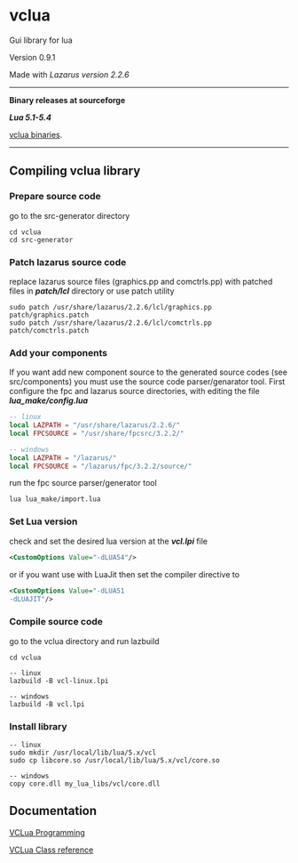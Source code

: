 


# vclua
Gui library for lua

Version 0.9.1

Made with *Lazarus version 2.2.6*
___

**Binary releases at sourceforge**

***Lua 5.1-5.4***

[vclua binaries](https://sourceforge.net/projects/vclua/files/vclua-v0.9.1/).

___
## Compiling vclua library
### Prepare source code

go to the src-generator directory

```
cd vclua
cd src-generator 
```
### Patch lazarus source code
replace lazarus source files (graphics.pp and comctrls.pp) with patched files in ***patch/lcl*** directory or use patch utility

```
sudo patch /usr/share/lazarus/2.2.6/lcl/graphics.pp patch/graphics.patch
sudo patch /usr/share/lazarus/2.2.6/lcl/comctrls.pp patch/comctrls.patch
```
### Add your components
If you want add new component source to the generated source codes (see src/components) you must use the source code parser/genarator tool. First configure the fpc and lazarus source directories, with editing the file ***lua_make/config.lua***

```lua
-- linux
local LAZPATH = "/usr/share/lazarus/2.2.6/"
local FPCSOURCE = "/usr/share/fpcsrc/3.2.2/"
```

```lua
-- windows
local LAZPATH = "/lazarus/"
local FPCSOURCE = "/lazarus/fpc/3.2.2/source/"
```

run the fpc source parser/generator tool

```
lua lua_make/import.lua
```

### Set Lua version
check and set the desired lua version at the ***vcl.lpi*** file

```xml
<CustomOptions Value="-dLUA54"/>
```
or if you want use with LuaJit then set the compiler directive to
```xml
<CustomOptions Value="-dLUA51
-dLUAJIT"/>
```
### Compile source code
go to the vclua directory and run lazbuild 

```
cd vclua
```

```shell
-- linux
lazbuild -B vcl-linux.lpi
```

```shell
-- windows
lazbuild -B vcl.lpi
```
### Install library

```shell
-- linux
sudo mkdir /usr/local/lib/lua/5.x/vcl
sudo cp libcore.so /usr/local/lib/lua/5.x/vcl/core.so
```
```shell
-- windows
copy core.dll my_lua_libs/vcl/core.dll
```

## Documentation

[VCLua Programming](https://github.com/hipBali/vclua/tree/initial-v1/doc/README.md)

[VCLua Class reference](https://github.com/hipBali/vclua/tree/initial-v1/vclua_ref.html)
